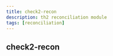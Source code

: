 ```yaml
---
title: check2-recon
description: th2 reconciliation module
tags: [reconciliation]
---
```


<section>

# check2-recon

<module-index-actions />

</section>
